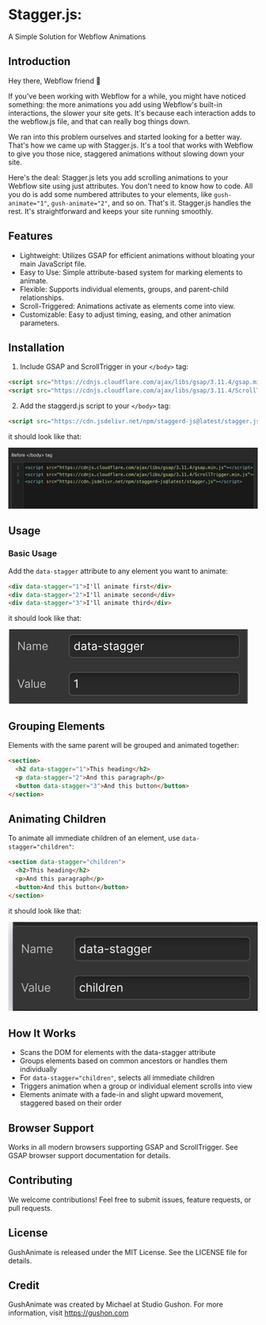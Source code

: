 # Stagger.js:

A Simple Solution for Webflow Animations

## Introduction

Hey there, Webflow friend 👋

If you've been working with Webflow for a while, you might have noticed something: the more animations you add using Webflow's built-in interactions, the slower your site gets. It's because each interaction adds to the webflow.js file, and that can really bog things down.

We ran into this problem ourselves and started looking for a better way. That's how we came up with Stagger.js. It's a tool that works with Webflow to give you those nice, staggered animations without slowing down your site.

Here's the deal: Stagger.js lets you add scrolling animations to your Webflow site using just attributes. You don't need to know how to code. All you do is add some numbered attributes to your elements, like `gush-animate="1"`, `gush-animate="2"`, and so on. That's it. Stagger.js handles the rest. It's straightforward and keeps your site running smoothly.

## Features

- Lightweight: Utilizes GSAP for efficient animations without bloating your main JavaScript file.
- Easy to Use: Simple attribute-based system for marking elements to animate.
- Flexible: Supports individual elements, groups, and parent-child relationships.
- Scroll-Triggered: Animations activate as elements come into view.
- Customizable: Easy to adjust timing, easing, and other animation parameters.

## Installation

1. Include GSAP and ScrollTrigger in your `</body>` tag:

```html
<script src="https://cdnjs.cloudflare.com/ajax/libs/gsap/3.11.4/gsap.min.js"></script>
<script src="https://cdnjs.cloudflare.com/ajax/libs/gsap/3.11.4/ScrollTrigger.min.js"></script>
```

2. Add the staggerd.js script to your `</body>` tag:

```html
<script src="https://cdn.jsdelivr.net/npm/staggerd-js@latest/stagger.js"></script>
```

it should look like that:

![Image](img/paste.png)

## Usage

### Basic Usage

Add the `data-stagger` attribute to any element you want to animate:

```html
<div data-stagger="1">I'll animate first</div>
<div data-stagger="2">I'll animate second</div>
<div data-stagger="3">I'll animate third</div>
```

it should look like that:

![Image](img/attr.png)

## Grouping Elements

Elements with the same parent will be grouped and animated together:

```html
<section>
  <h2 data-stagger="1">This heading</h2>
  <p data-stagger="2">And this paragraph</p>
  <button data-stagger="3">And this button</button>
</section>
```

## Animating Children

To animate all immediate children of an element, use `data-stagger="children"`:

```html
<section data-stagger="children">
  <h2>This heading</h2>
  <p>And this paragraph</p>
  <button>And this button</button>
</section>
```

it should look like that:

![Image](img/children.png)

## How It Works

- Scans the DOM for elements with the data-stagger attribute
- Groups elements based on common ancestors or handles them individually
- For `data-stagger="children"`, selects all immediate children
- Triggers animation when a group or individual element scrolls into view
- Elements animate with a fade-in and slight upward movement, staggered based on their order

## Browser Support

Works in all modern browsers supporting GSAP and ScrollTrigger. See GSAP browser support documentation for details.

## Contributing

We welcome contributions! Feel free to submit issues, feature requests, or pull requests.

## License

GushAnimate is released under the MIT License. See the LICENSE file for details.

## Credit

GushAnimate was created by Michael at Studio Gushon. For more information, visit https://gushon.com
